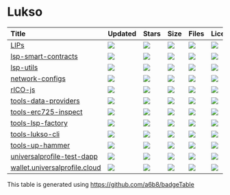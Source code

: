 # Lukso

| Title | Updated | Stars | Size | Files | License |
| :-- | :-- | :-- | :-- | :-- | :-- |
| [LIPs](https://github.com/lukso-network/LIPs) | <a href="https://api.github.com/repos/lukso-network/LIPs"><img src="https://img.shields.io/github/last-commit/lukso-network/LIPs?color=0E1116&logo=F3A966&logoColor=F3A966&style=flat&label="></a> | <a href="https://github.com/lukso-network/LIPs/stargazers"><img src="https://img.shields.io/github/stars/lukso-network/LIPs?color=0E1116&logo=F3A966&logoColor=F3A966&style=flat&label="></a> | <a href="https://github.com/lukso-network/LIPs"><img src="https://img.shields.io/github/repo-size/lukso-network/LIPs?color=0E1116&logo=F3A966&logoColor=F3A966&style=flat&label="></a> | <a href="https://github.com/lukso-network/LIPs"><img src="https://img.shields.io/github/directory-file-count/lukso-network/LIPs?color=0E1116&logo=F3A966&logoColor=F3A966&style=flat&label="></a> | <a href="https://github.com/lukso-network/LIPs/blob/main/LICENSE"><img src="https://img.shields.io/github/license/lukso-network/LIPs?color=0E1116&logo=F3A966&logoColor=F3A966&style=flat&label="></a> |
| [lsp-smart-contracts](https://github.com/lukso-network/lsp-smart-contracts) | <a href="https://api.github.com/repos/lukso-network/lsp-smart-contracts"><img src="https://img.shields.io/github/last-commit/lukso-network/lsp-smart-contracts?color=0E1116&logo=F3A966&logoColor=F3A966&style=flat&label="></a> | <a href="https://github.com/lukso-network/lsp-smart-contracts/stargazers"><img src="https://img.shields.io/github/stars/lukso-network/lsp-smart-contracts?color=0E1116&logo=F3A966&logoColor=F3A966&style=flat&label="></a> | <a href="https://github.com/lukso-network/lsp-smart-contracts"><img src="https://img.shields.io/github/repo-size/lukso-network/lsp-smart-contracts?color=0E1116&logo=F3A966&logoColor=F3A966&style=flat&label="></a> | <a href="https://github.com/lukso-network/lsp-smart-contracts"><img src="https://img.shields.io/github/directory-file-count/lukso-network/lsp-smart-contracts?color=0E1116&logo=F3A966&logoColor=F3A966&style=flat&label="></a> | <a href="https://github.com/lukso-network/lsp-smart-contracts/blob/main/LICENSE"><img src="https://img.shields.io/github/license/lukso-network/lsp-smart-contracts?color=0E1116&logo=F3A966&logoColor=F3A966&style=flat&label="></a> |
| [lsp-utils](https://github.com/lukso-network/lsp-utils) | <a href="https://api.github.com/repos/lukso-network/lsp-utils"><img src="https://img.shields.io/github/last-commit/lukso-network/lsp-utils?color=0E1116&logo=F3A966&logoColor=F3A966&style=flat&label="></a> | <a href="https://github.com/lukso-network/lsp-utils/stargazers"><img src="https://img.shields.io/github/stars/lukso-network/lsp-utils?color=0E1116&logo=F3A966&logoColor=F3A966&style=flat&label="></a> | <a href="https://github.com/lukso-network/lsp-utils"><img src="https://img.shields.io/github/repo-size/lukso-network/lsp-utils?color=0E1116&logo=F3A966&logoColor=F3A966&style=flat&label="></a> | <a href="https://github.com/lukso-network/lsp-utils"><img src="https://img.shields.io/github/directory-file-count/lukso-network/lsp-utils?color=0E1116&logo=F3A966&logoColor=F3A966&style=flat&label="></a> | <a href="https://github.com/lukso-network/lsp-utils/blob/main/LICENSE"><img src="https://img.shields.io/github/license/lukso-network/lsp-utils?color=0E1116&logo=F3A966&logoColor=F3A966&style=flat&label="></a> |
| [network-configs](https://github.com/lukso-network/network-configs) | <a href="https://api.github.com/repos/lukso-network/network-configs"><img src="https://img.shields.io/github/last-commit/lukso-network/network-configs?color=0E1116&logo=F3A966&logoColor=F3A966&style=flat&label="></a> | <a href="https://github.com/lukso-network/network-configs/stargazers"><img src="https://img.shields.io/github/stars/lukso-network/network-configs?color=0E1116&logo=F3A966&logoColor=F3A966&style=flat&label="></a> | <a href="https://github.com/lukso-network/network-configs"><img src="https://img.shields.io/github/repo-size/lukso-network/network-configs?color=0E1116&logo=F3A966&logoColor=F3A966&style=flat&label="></a> | <a href="https://github.com/lukso-network/network-configs"><img src="https://img.shields.io/github/directory-file-count/lukso-network/network-configs?color=0E1116&logo=F3A966&logoColor=F3A966&style=flat&label="></a> | <a href="https://github.com/lukso-network/network-configs/blob/main/LICENSE"><img src="https://img.shields.io/github/license/lukso-network/network-configs?color=0E1116&logo=F3A966&logoColor=F3A966&style=flat&label="></a> |
| [rICO-js](https://github.com/lukso-network/rICO-js) | <a href="https://api.github.com/repos/lukso-network/rICO-js"><img src="https://img.shields.io/github/last-commit/lukso-network/rICO-js?color=0E1116&logo=F3A966&logoColor=F3A966&style=flat&label="></a> | <a href="https://github.com/lukso-network/rICO-js/stargazers"><img src="https://img.shields.io/github/stars/lukso-network/rICO-js?color=0E1116&logo=F3A966&logoColor=F3A966&style=flat&label="></a> | <a href="https://github.com/lukso-network/rICO-js"><img src="https://img.shields.io/github/repo-size/lukso-network/rICO-js?color=0E1116&logo=F3A966&logoColor=F3A966&style=flat&label="></a> | <a href="https://github.com/lukso-network/rICO-js"><img src="https://img.shields.io/github/directory-file-count/lukso-network/rICO-js?color=0E1116&logo=F3A966&logoColor=F3A966&style=flat&label="></a> | <a href="https://github.com/lukso-network/rICO-js/blob/main/LICENSE"><img src="https://img.shields.io/github/license/lukso-network/rICO-js?color=0E1116&logo=F3A966&logoColor=F3A966&style=flat&label="></a> |
| [tools-data-providers](https://github.com/lukso-network/tools-data-providers) | <a href="https://api.github.com/repos/lukso-network/tools-data-providers"><img src="https://img.shields.io/github/last-commit/lukso-network/tools-data-providers?color=0E1116&logo=F3A966&logoColor=F3A966&style=flat&label="></a> | <a href="https://github.com/lukso-network/tools-data-providers/stargazers"><img src="https://img.shields.io/github/stars/lukso-network/tools-data-providers?color=0E1116&logo=F3A966&logoColor=F3A966&style=flat&label="></a> | <a href="https://github.com/lukso-network/tools-data-providers"><img src="https://img.shields.io/github/repo-size/lukso-network/tools-data-providers?color=0E1116&logo=F3A966&logoColor=F3A966&style=flat&label="></a> | <a href="https://github.com/lukso-network/tools-data-providers"><img src="https://img.shields.io/github/directory-file-count/lukso-network/tools-data-providers?color=0E1116&logo=F3A966&logoColor=F3A966&style=flat&label="></a> | <a href="https://github.com/lukso-network/tools-data-providers/blob/main/LICENSE"><img src="https://img.shields.io/github/license/lukso-network/tools-data-providers?color=0E1116&logo=F3A966&logoColor=F3A966&style=flat&label="></a> |
| [tools-erc725-inspect](https://github.com/lukso-network/tools-erc725-inspect) | <a href="https://api.github.com/repos/lukso-network/tools-erc725-inspect"><img src="https://img.shields.io/github/last-commit/lukso-network/tools-erc725-inspect?color=0E1116&logo=F3A966&logoColor=F3A966&style=flat&label="></a> | <a href="https://github.com/lukso-network/tools-erc725-inspect/stargazers"><img src="https://img.shields.io/github/stars/lukso-network/tools-erc725-inspect?color=0E1116&logo=F3A966&logoColor=F3A966&style=flat&label="></a> | <a href="https://github.com/lukso-network/tools-erc725-inspect"><img src="https://img.shields.io/github/repo-size/lukso-network/tools-erc725-inspect?color=0E1116&logo=F3A966&logoColor=F3A966&style=flat&label="></a> | <a href="https://github.com/lukso-network/tools-erc725-inspect"><img src="https://img.shields.io/github/directory-file-count/lukso-network/tools-erc725-inspect?color=0E1116&logo=F3A966&logoColor=F3A966&style=flat&label="></a> | <a href="https://github.com/lukso-network/tools-erc725-inspect/blob/main/LICENSE"><img src="https://img.shields.io/github/license/lukso-network/tools-erc725-inspect?color=0E1116&logo=F3A966&logoColor=F3A966&style=flat&label="></a> |
| [tools-lsp-factory](https://github.com/lukso-network/tools-lsp-factory) | <a href="https://api.github.com/repos/lukso-network/tools-lsp-factory"><img src="https://img.shields.io/github/last-commit/lukso-network/tools-lsp-factory?color=0E1116&logo=F3A966&logoColor=F3A966&style=flat&label="></a> | <a href="https://github.com/lukso-network/tools-lsp-factory/stargazers"><img src="https://img.shields.io/github/stars/lukso-network/tools-lsp-factory?color=0E1116&logo=F3A966&logoColor=F3A966&style=flat&label="></a> | <a href="https://github.com/lukso-network/tools-lsp-factory"><img src="https://img.shields.io/github/repo-size/lukso-network/tools-lsp-factory?color=0E1116&logo=F3A966&logoColor=F3A966&style=flat&label="></a> | <a href="https://github.com/lukso-network/tools-lsp-factory"><img src="https://img.shields.io/github/directory-file-count/lukso-network/tools-lsp-factory?color=0E1116&logo=F3A966&logoColor=F3A966&style=flat&label="></a> | <a href="https://github.com/lukso-network/tools-lsp-factory/blob/main/LICENSE"><img src="https://img.shields.io/github/license/lukso-network/tools-lsp-factory?color=0E1116&logo=F3A966&logoColor=F3A966&style=flat&label="></a> |
| [tools-lukso-cli](https://github.com/lukso-network/tools-lukso-cli) | <a href="https://api.github.com/repos/lukso-network/tools-lukso-cli"><img src="https://img.shields.io/github/last-commit/lukso-network/tools-lukso-cli?color=0E1116&logo=F3A966&logoColor=F3A966&style=flat&label="></a> | <a href="https://github.com/lukso-network/tools-lukso-cli/stargazers"><img src="https://img.shields.io/github/stars/lukso-network/tools-lukso-cli?color=0E1116&logo=F3A966&logoColor=F3A966&style=flat&label="></a> | <a href="https://github.com/lukso-network/tools-lukso-cli"><img src="https://img.shields.io/github/repo-size/lukso-network/tools-lukso-cli?color=0E1116&logo=F3A966&logoColor=F3A966&style=flat&label="></a> | <a href="https://github.com/lukso-network/tools-lukso-cli"><img src="https://img.shields.io/github/directory-file-count/lukso-network/tools-lukso-cli?color=0E1116&logo=F3A966&logoColor=F3A966&style=flat&label="></a> | <a href="https://github.com/lukso-network/tools-lukso-cli/blob/main/LICENSE"><img src="https://img.shields.io/github/license/lukso-network/tools-lukso-cli?color=0E1116&logo=F3A966&logoColor=F3A966&style=flat&label="></a> |
| [tools-up-hammer](https://github.com/lukso-network/tools-up-hammer) | <a href="https://api.github.com/repos/lukso-network/tools-up-hammer"><img src="https://img.shields.io/github/last-commit/lukso-network/tools-up-hammer?color=0E1116&logo=F3A966&logoColor=F3A966&style=flat&label="></a> | <a href="https://github.com/lukso-network/tools-up-hammer/stargazers"><img src="https://img.shields.io/github/stars/lukso-network/tools-up-hammer?color=0E1116&logo=F3A966&logoColor=F3A966&style=flat&label="></a> | <a href="https://github.com/lukso-network/tools-up-hammer"><img src="https://img.shields.io/github/repo-size/lukso-network/tools-up-hammer?color=0E1116&logo=F3A966&logoColor=F3A966&style=flat&label="></a> | <a href="https://github.com/lukso-network/tools-up-hammer"><img src="https://img.shields.io/github/directory-file-count/lukso-network/tools-up-hammer?color=0E1116&logo=F3A966&logoColor=F3A966&style=flat&label="></a> | <a href="https://github.com/lukso-network/tools-up-hammer/blob/main/LICENSE"><img src="https://img.shields.io/github/license/lukso-network/tools-up-hammer?color=0E1116&logo=F3A966&logoColor=F3A966&style=flat&label="></a> |
| [universalprofile-test-dapp](https://github.com/lukso-network/universalprofile-test-dapp) | <a href="https://api.github.com/repos/lukso-network/universalprofile-test-dapp"><img src="https://img.shields.io/github/last-commit/lukso-network/universalprofile-test-dapp?color=0E1116&logo=F3A966&logoColor=F3A966&style=flat&label="></a> | <a href="https://github.com/lukso-network/universalprofile-test-dapp/stargazers"><img src="https://img.shields.io/github/stars/lukso-network/universalprofile-test-dapp?color=0E1116&logo=F3A966&logoColor=F3A966&style=flat&label="></a> | <a href="https://github.com/lukso-network/universalprofile-test-dapp"><img src="https://img.shields.io/github/repo-size/lukso-network/universalprofile-test-dapp?color=0E1116&logo=F3A966&logoColor=F3A966&style=flat&label="></a> | <a href="https://github.com/lukso-network/universalprofile-test-dapp"><img src="https://img.shields.io/github/directory-file-count/lukso-network/universalprofile-test-dapp?color=0E1116&logo=F3A966&logoColor=F3A966&style=flat&label="></a> | <a href="https://github.com/lukso-network/universalprofile-test-dapp/blob/main/LICENSE"><img src="https://img.shields.io/github/license/lukso-network/universalprofile-test-dapp?color=0E1116&logo=F3A966&logoColor=F3A966&style=flat&label="></a> |
| [wallet.universalprofile.cloud](https://github.com/lukso-network/wallet.universalprofile.cloud) | <a href="https://api.github.com/repos/lukso-network/wallet.universalprofile.cloud"><img src="https://img.shields.io/github/last-commit/lukso-network/wallet.universalprofile.cloud?color=0E1116&logo=F3A966&logoColor=F3A966&style=flat&label="></a> | <a href="https://github.com/lukso-network/wallet.universalprofile.cloud/stargazers"><img src="https://img.shields.io/github/stars/lukso-network/wallet.universalprofile.cloud?color=0E1116&logo=F3A966&logoColor=F3A966&style=flat&label="></a> | <a href="https://github.com/lukso-network/wallet.universalprofile.cloud"><img src="https://img.shields.io/github/repo-size/lukso-network/wallet.universalprofile.cloud?color=0E1116&logo=F3A966&logoColor=F3A966&style=flat&label="></a> | <a href="https://github.com/lukso-network/wallet.universalprofile.cloud"><img src="https://img.shields.io/github/directory-file-count/lukso-network/wallet.universalprofile.cloud?color=0E1116&logo=F3A966&logoColor=F3A966&style=flat&label="></a> | <a href="https://github.com/lukso-network/wallet.universalprofile.cloud/blob/main/LICENSE"><img src="https://img.shields.io/github/license/lukso-network/wallet.universalprofile.cloud?color=0E1116&logo=F3A966&logoColor=F3A966&style=flat&label="></a> |

This table is generated using https://github.com/a6b8/badgeTable